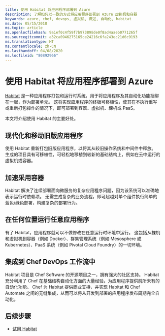 ```yaml
---
title: 使用 Habitat 将应用程序部署到 Azure
description: 了解如何以一致的方式将应用程序部署到 Azure 虚拟机和容器
keywords: azure, chef, devops, 虚拟机, 概述, 自动化, habitat
ms.date: 05/15/2018
ms.topic: article
ms.openlocfilehash: 9a1ef0c4f59f7b973898de0f8ad4aaeb0771265f
ms.sourcegitcommit: a32ca0946275165ce24216c6fa243ec21d6c9193
ms.translationtype: HT
ms.contentlocale: zh-CN
ms.lasthandoff: 04/08/2020
ms.locfileid: "80892966"
---
```

# <a name="use-habitat-to-deploy-your-application-to-azure"></a>使用 Habitat 将应用程序部署到 Azure

[Habitat](https://www.habitat.sh/) 是一种应用程序打包和运行时系统，用于将应用程序及其自动化功能捆绑在一起，作为部署单元。 这将实现应用程序的终极可移植性，使其在不执行重写或重新打包操作的情况下，即可部署到容器、虚拟机、祼机或 PaaS。

本文将介绍使用 Habitat 的主要好处。

## <a name="modernize-and-move-legacy-applications"></a>现代化和移动旧版应用程序

使用 Habitat 重新打包旧版应用程序，以将其从较旧操作系统和中间件中释放。 生成的项目具有可移植性，可轻松地移植到较新的基础结构上，例如在云中运行的虚拟机或容器。

## <a name="accelerate-container-adoption"></a>加速采用容器

Habitat 解决了连续部署面向微服务的复杂应用程序问题，因为该系统可以准确地表示运行时依赖项。 无需生成复杂的业务流程，即可超越对单个组件执行简单的蓝色/绿色部署，构建复杂的部署行为。

## <a name="run-any-application-anywhere"></a>在任何位置运行任意应用程序

有了 Habitat，应用程序就可以不做修改在任意运行时环境中运行。 这包括从裸机和虚拟机到容器（例如 Docker）、群集管理系统（例如 Mesosphere 或 Kubernetes）、PaaS 系统（例如 Pivotal Cloud Foundry）的一切环境。

## <a name="integrate-into-the-chef-devops-workflow"></a>集成到 Chef DevOps 工作流中

Habitat 项目是 Chef Software 的开源项目之一，拥有强大的社区支持。 Habitat 充分利用了 Chef 在基础结构自动化方面的大量经验，为应用程序提供前所未有的自动化功能。 Chef 为 Habitat 提供商业支持，并实现 Habitat 和 Chef Automate 之间的无缝集成，从而可以将从开发到部署的应用程序发布周期完全自动化。

## <a name="next-steps"></a>后续步骤

* [试用 Habitat](https://www.habitat.sh/learn/)
